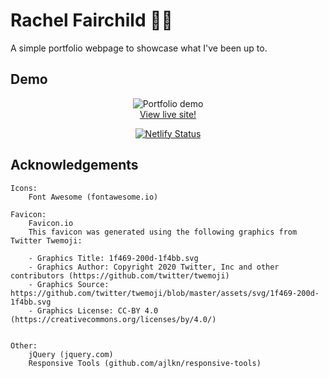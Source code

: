 
# Rachel Fairchild :woman_technologist:
A simple portfolio webpage to showcase what I've been up to.

## Demo
<div align="center">
	
![Portfolio demo](https://github.com/RachFairchild/portfolio/blob/main/images/personal-portfolio-demo.gif)
<br>
[View live site!](https://rachfairchild.com/)


[![Netlify Status](https://api.netlify.com/api/v1/badges/b5be9d68-6b0c-401d-a118-d67edf259dee/deploy-status)](https://app.netlify.com/sites/rachelfairchild/deploys)

</div>

## Acknowledgements

	Icons:
		Font Awesome (fontawesome.io)

	Favicon: 
		Favicon.io
		This favicon was generated using the following graphics from Twitter Twemoji:

		- Graphics Title: 1f469-200d-1f4bb.svg
		- Graphics Author: Copyright 2020 Twitter, Inc and other contributors (https://github.com/twitter/twemoji)
		- Graphics Source: https://github.com/twitter/twemoji/blob/master/assets/svg/1f469-200d-1f4bb.svg
		- Graphics License: CC-BY 4.0 (https://creativecommons.org/licenses/by/4.0/)


	Other:
		jQuery (jquery.com)
		Responsive Tools (github.com/ajlkn/responsive-tools)
